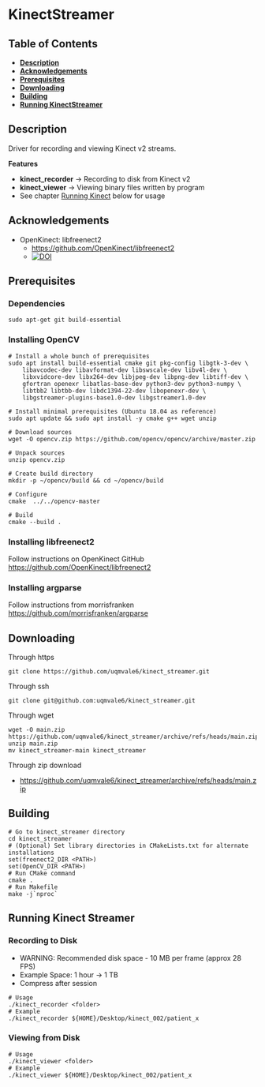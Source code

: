 # KinectStreamer

## Table of Contents
* [**Description**](README.md#description)
* [**Acknowledgements**](README.md#acknowledgements)
* [**Prerequisites**](README.md#prerequisites)
* [**Downloading**](README.md#downloading)
* [**Building**](README.md#building)
* [**Running KinectStreamer**](README.md#running-kinect-streamer)
## Description

Driver for recording and viewing Kinect v2 streams.

**Features**
- **kinect_recorder** -> Recording to disk from Kinect v2
- **kinect_viewer** -> Viewing binary files written by program
- See chapter [Running Kinect](README.md#running-kinect) below for usage

## Acknowledgements
- OpenKinect: libfreenect2
    - https://github.com/OpenKinect/libfreenect2
    - [![DOI](https://zenodo.org/badge/DOI/10.5281/zenodo.50641.svg)](https://doi.org/10.5281/zenodo.50641)

## Prerequisites
### Dependencies
```console
sudo apt-get git build-essential
```
### Installing OpenCV
```console
# Install a whole bunch of prerequisites
sudo apt install build-essential cmake git pkg-config libgtk-3-dev \
    libavcodec-dev libavformat-dev libswscale-dev libv4l-dev \
    libxvidcore-dev libx264-dev libjpeg-dev libpng-dev libtiff-dev \
    gfortran openexr libatlas-base-dev python3-dev python3-numpy \
    libtbb2 libtbb-dev libdc1394-22-dev libopenexr-dev \
    libgstreamer-plugins-base1.0-dev libgstreamer1.0-dev
```
```console
# Install minimal prerequisites (Ubuntu 18.04 as reference)
sudo apt update && sudo apt install -y cmake g++ wget unzip
```
```console
# Download sources
wget -O opencv.zip https://github.com/opencv/opencv/archive/master.zip
```
```console
# Unpack sources
unzip opencv.zip
```
```console
# Create build directory
mkdir -p ~/opencv/build && cd ~/opencv/build
```
```console
# Configure
cmake  ../../opencv-master
```
```console
# Build
cmake --build .
```
### Installing libfreenect2
Follow instructions on OpenKinect GitHub
https://github.com/OpenKinect/libfreenect2

### Installing argparse
Follow instructions from morrisfranken
https://github.com/morrisfranken/argparse

## Downloading

Through https
```console
git clone https://github.com/uqmvale6/kinect_streamer.git
```
Through ssh
```console
git clone git@github.com:uqmvale6/kinect_streamer.git
```

Through wget
```console
wget -O main.zip https://github.com/uqmvale6/kinect_streamer/archive/refs/heads/main.zip
unzip main.zip
mv kinect_streamer-main kinect_streamer
```
Through zip download
- https://github.com/uqmvale6/kinect_streamer/archive/refs/heads/main.zip

## Building
```console
# Go to kinect_streamer directory
cd kinect_streamer
# (Optional) Set library directories in CMakeLists.txt for alternate installations
set(freenect2_DIR <PATH>)
set(OpenCV_DIR <PATH>)
# Run CMake command
cmake .
# Run Makefile
make -j`nproc`
```
## Running Kinect Streamer
### Recording to Disk
- WARNING: Recommended disk space - 10 MB per frame (approx 28 FPS)
- Example Space: 1 hour -> 1 TB
- Compress after session
```console
# Usage
./kinect_recorder <folder>
# Example
./kinect_recorder ${HOME}/Desktop/kinect_002/patient_x
```
### Viewing from Disk
```console
# Usage
./kinect_viewer <folder>
# Example
./kinect_viewer ${HOME}/Desktop/kinect_002/patient_x
```

